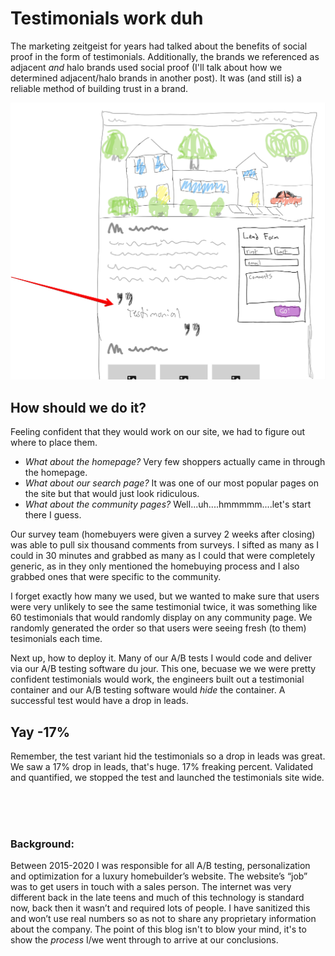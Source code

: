# Testimonials work duh
The marketing zeitgeist for years had talked about the benefits of social proof in the form of testimonials. Additionally, the brands we referenced as adjacent _and_ halo brands used social proof (I'll talk about how we determined adjacent/halo brands in another post). It was (and still is) a reliable method of building trust in a brand.

<img src="/images/testimonialCommPage.png">

## How should we do it? 
Feeling confident that they would work on our site, we had to figure out where to place them. 
- _What about the homepage?_ Very few shoppers actually came in through the homepage.
- _What about our search page?_ It was one of our most popular pages on the site but that would just look ridiculous.
- _What about the community pages?_ Well...uh....hmmmmm....let's start there I guess.

Our survey team (homebuyers were given a survey 2 weeks after closing) was able to pull six thousand comments from surveys. I sifted as many as I could in 30 minutes and grabbed as many as I could that were completely generic, as in they only mentioned the homebuying process and I also grabbed ones that were specific to the community.

I forget exactly how many we used, but we wanted to make sure that users were very unlikely to see the same testimonial twice, it was something like 60 testimonials that would randomly display on any community page. We randomly generated the order so that users were seeing fresh (to them) tesimonials each time.

Next up, how to deploy it. Many of our A/B tests I would code and deliver via our A/B testing software du jour. This one, becuase we we were pretty confident testimonials would work, the engineers built out a testimonial container and our A/B testing software would _hide_ the container. A successful test would have a drop in leads.

## Yay -17%
Remember, the test variant hid the testimonials so a drop in leads was great. We saw a 17% drop in leads, that's huge. 17% freaking percent. Validated and quantified, we stopped the test and launched the testimonials site wide.




<br>
<br>
<br>

### Background:

Between 2015-2020 I was responsible for all A/B testing, personalization and optimization for a luxury homebuilder’s website. The website’s “job” was to get users in touch with a sales person. The internet was very different back in the late teens and much of this technology is standard now, back then it wasn’t and required lots of people. I have sanitized this and won’t use real numbers so as not to share any proprietary information about the company. The point of this blog isn't to blow your mind, it's to show the _process_ I/we went through to arrive at our conclusions.
